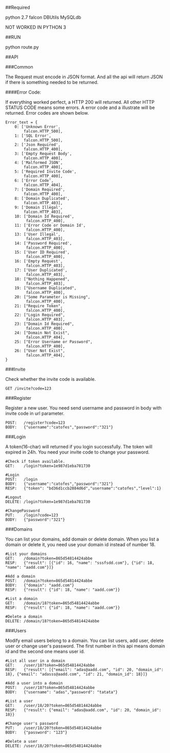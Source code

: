 ##Required

python 2.7
falcon
DBUtils
MySQLdb

NOT WORKED IN PYTHON 3

##RUN

python route.py

##API

###Common

The Request must encode in JSON format. And all the api will return JSON if there is something needed to be returned.

####Error Code:

If everything worked perfect, a HTTP 200 will returned. All other HTTP STATUS CODE means some errors. 
A error code and a illustrate will be returned. Error codes are shown below.

    Error_text = {
        0: ['Unknown Error',
            falcon.HTTP_500],
        1: ['SQL Error',
            falcon.HTTP_500],
        2: ['Json Required',
            falcon.HTTP_400],
        3: ['Empty Request Body',
            falcon.HTTP_400],
        4: ['Malformed JSON',
            falcon.HTTP_400],
        5: ['Required Invite Code',
            falcon.HTTP_400],
        6: ['Error Code',
            falcon.HTTP_404],
        7: ['Domain Required',
            falcon.HTTP_400],
        8: ['Domain Duplicated',
            falcon.HTTP_403],
        9: ['Domain Illegal',
            falcon.HTTP_403],
        10: ['Domain Id Required',
             falcon.HTTP_400],
        11: ['Error Code or Domain Id',
             falcon.HTTP_400],
        13: ['User Illegal',
             falcon.HTTP_403],
        14: ['Password Required',
             falcon.HTTP_400],
        15: ['User ID Required',
             falcon.HTTP_400],
        16: ['Empty Request',
             falcon.HTTP_403],
        17: ['User Duplicated',
             falcon.HTTP_403],
        18: ["Nothing Happened",
             falcon.HTTP_403],
        19: ["Username Duplicated",
             falcon.HTTP_400],
        20: ["Some Parameter is Missing",
             falcon.HTTP_400],
        21: ["Require Token",
             falcon.HTTP_400],
        22: ["Login Required",
             falcon.HTTP_403],
        23: ["Domain Id Required",
             falcon.HTTP_400],
        24: ["Domain Not Exist",
             falcon.HTTP_404],
        25: ["Error Username or Password",
             falcon.HTTP_400],
        26: ["User Not Exist",
             falcon.HTTP_404],
    }


###Invite

Check whether the invite code is available.

    GET /invite?code=123

###Register

Register a new user. You need send username and password in body with invite code in url parameter.

    POST:   /register?code=123
    BODY:   {"username":"catofes","password":"321"}
    
###Login

A token(16-char) will returned if you login successfully. The token will expired in 24h. You need your invite code to change your password.

    #Check if token available.
    GET:    /login?token=1e987d1eba781730
    
    #Login
    POST:   /login
    BODY:   {"username":"catofes","password":"321"}
    RESP:   {"token": "bd36d1ccb2884d6d","username":"catofes","level":1}

    #Logout
    DELETE: /login?token=1e987d1eba781730
    
    #ChangePassword
    PUT:    /login?code=123
    BODY:   {"password":"321"}

###Domains

You can list your domains, add domain or delete domain. When you list a domain or delete it, you need use your domain id instead of number 18.

    #List your domains
    GET:    /domain?token=865d54814424abbe
    RESP:   {"result": [{"id": 16, "name": "sssfsdd.com"}, {"id": 18, "name": "aadd.com"}]}
    
    #Add a domain
    POST:   /domain?token=865d54814424abbe
    BODY:   {"domain": "aadd.com"}
    RESP:   {"result": {"id": 18, "name": "aadd.com"}}
    
    #List a domain 
    GET:    /domain/18?token=865d54814424abbe
    RESP:   {"result": {"id": 18, "name": "aadd.com"}}
    
    #Delete a domain
    DELETE: /domain/18?token=865d54814424abbe
    

###Users

Modify email users belong to a domain. You can list users, add user, delete user or change user's password.
The first number in this api means domain id and the second one means user id.

    #List all user in a domain
    GET:    /user/18?token=865d54814424abbe
    RESP:   {"result": [{"email": "adas@aadd.com", "id": 20, "domain_id": 18}, {"email": "adasss@aadd.com", "id": 21, "domain_id": 18}]}
    
    #Add a user into a domain
    POST:   /user/18?token=865d54814424abbe
    BODY:   {"username": "adas","password": "tatata"}
    
    #List a user
    GET:    /user/18/20?token=865d54814424abbe
    RESP:   {"result": {"email": "adas@aadd.com", "id": 20, "domain_id": 18}}
    
    #Change user's password
    PUT:    /user/18/20?token=865d54814424abbe
    BODY:   {"password": "123"}
    
    #Delete a user
    DELETE: /user/18/20?token=865d54814424abbe
    



